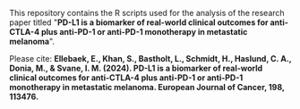 This repository contains the R scripts used for the analysis of the research paper titled "**PD-L1 is a biomarker of real-world clinical outcomes for anti-CTLA-4 plus anti-PD-1 or anti-PD-1 monotherapy in metastatic melanoma**".

Please cite: **Ellebaek, E., Khan, S., Bastholt, L., Schmidt, H., Haslund, C. A., Donia, M., & Svane, I. M. (2024). PD-L1 is a biomarker of real-world clinical outcomes for anti-CTLA-4 plus anti-PD-1 or anti-PD-1 monotherapy in metastatic melanoma. European Journal of Cancer, 198, 113476.**
